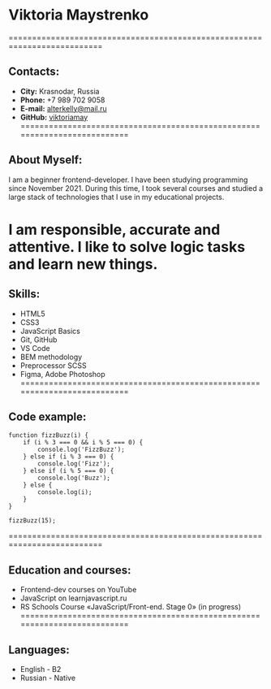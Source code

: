# Viktoria Maystrenko
==========================================================================

## Contacts:

* **City:** Krasnodar, Russia
* **Phone:** +7 989 702 9058
* **E-mail:** alterkelly@mail.ru
* **GitHub:** [viktoriamay](https://github.com/viktoriamay)
==========================================================================

## About Myself:

I am a beginner frontend-developer. I have been studying programming since November 2021. During this time, I took several courses and studied a large stack of technologies that I use in my educational projects.

I am responsible, accurate and attentive. I like to solve logic tasks and learn new things.
==========================================================================

## Skills:

* HTML5
* CSS3
* JavaScript Basics
* Git, GitHub
* VS Code
* BEM methodology
* Preprocessor SCSS
* Figma, Adobe Photoshop
==========================================================================

## Code example:

```
function fizzBuzz(i) {
    if (i % 3 === 0 && i % 5 === 0) {
        console.log('FizzBuzz');
    } else if (i % 3 === 0) {
        console.log('Fizz');
    } else if (i % 5 === 0) {
        console.log('Buzz');
    } else {
        console.log(i);  
    }
}

fizzBuzz(15);
```
==========================================================================

## Education and courses:

* Frontend-dev courses on YouTube
* JavaScript on learnjavascript.ru
* RS Schools Course «JavaScript/Front-end. Stage 0» (in progress)
==========================================================================

## Languages:

* English - B2
* Russian - Native

